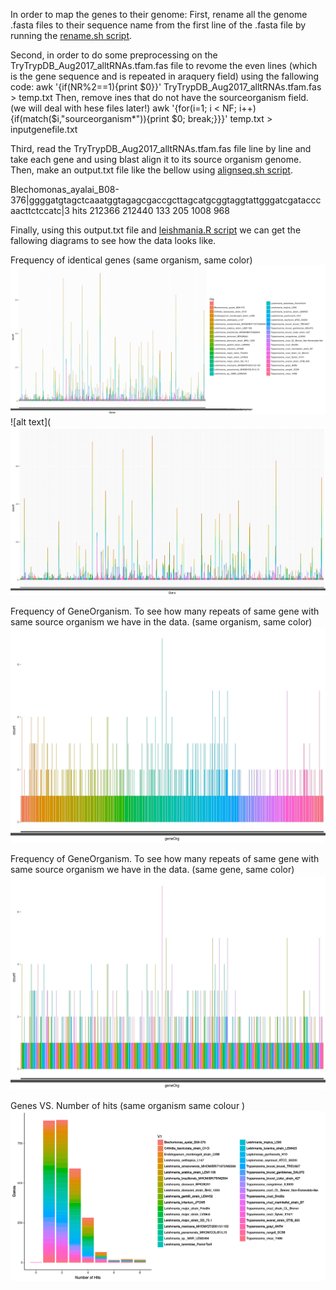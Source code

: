 

In order to map the genes to their genome:
First, rename all the genome .fasta files to their sequence name from the first line of the .fasta file by running the [rename.sh script](https://github.com/fhadinezhadUC/leshmania/blob/master/editNames.sh).  

Second, in order to do some preprocessing on the TryTrypDB_Aug2017_alltRNAs.tfam.fas file to revome the even lines (which is the gene sequence and is repeated in araquery field) using the fallowing code:
awk '{if(NR%2==1){print $0}}' TryTrypDB_Aug2017_alltRNAs.tfam.fas > temp.txt
Then, remove ines that do not have the sourceorganism field. (we will deal with hese files later!) 
awk '{for(i=1; i < NF; i++){if(match($i,"sourceorganism*")){print $0; break;}}}' temp.txt > inputgenefile.txt

Third, read the TryTrypDB_Aug2017_alltRNAs.tfam.fas file line by line and take each gene and using blast align it to its source organism genome. Then, make an output.txt file like the bellow using [alignseq.sh script](https://github.com/fhadinezhadUC/leshmania/blob/master/alignseq.sh).

Blechomonas_ayalai_B08-376|ggggatgtagctcaaatggtagagcgaccgcttagcatgcggtaggtattgggatcgatacccaacttctccatc|3 hits
212366 212440
133 205
1008 968

Finally, using this output.txt file and [leishmania.R script](https://github.com/fhadinezhadUC/leshmania/blob/master/leishmania.R) we can get the fallowing diagrams to see how the data looks like.


Frequency of identical genes (same organism, same color)
![alt text](https://github.com/fhadinezhadUC/leshmania/blob/master/figures/genes2.jpeg)
![alt text](![alt text](https://github.com/fhadinezhadUC/leshmania/blob/master/figures/Genes.jpeg)


Frequency of GeneOrganism. To see how many repeats of same gene with same source organism we have in the data. (same organism, same color)
![alt text](https://github.com/fhadinezhadUC/leshmania/blob/master/figures/p1org.jpeg)


Frequency of GeneOrganism. To see how many repeats of same gene with same source organism we have in the data. (same gene, same color)
![alt text](https://github.com/fhadinezhadUC/leshmania/blob/master/figures/pgene.jpeg)


Genes VS. Number of hits (same organism same colour )
![alt text](https://github.com/fhadinezhadUC/leshmania/blob/master/figures/NumberofHits.svg)



